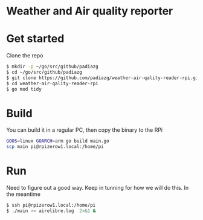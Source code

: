 # Weather and Air quality reporter

# Get started
Clone the repo
```bash
$ mkdir -p ~/go/src/github/padiazg
$ cd ~/go/src/github/padiazg
$ git clone https://github.com/padiazg/weather-air-qality-reader-rpi.git
$ cd weather-air-qality-reader-rpi
$ go mod tidy
```

# Build
You can build it in a regular PC, then copy the binary to the RPi
```bash
GOOS=linux GOARCH=arm go build main.go
scp main pi@rpizerow1.local:/home/pi
```
# Run
Need to figure out a good way. Keep in tunning for how we will do this.
In the meantime
```bash
$ ssh pi@rpizerow1.local:/home/pi
$ ./main >> airelibre.log  2>&1 &
```